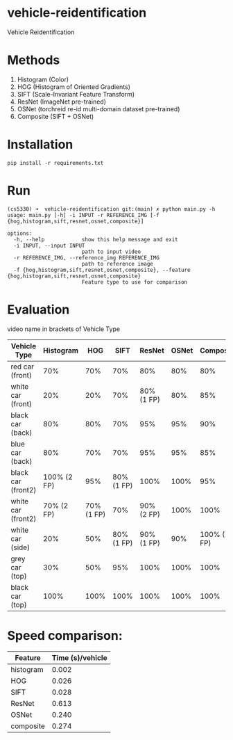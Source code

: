 # vehicle-reidentification

Vehicle Reidentification

# Methods

1. Histogram (Color)
2. HOG (Histogram of Oriented Gradients)
3. SIFT (Scale-Invariant Feature Transform)
4. ResNet (ImageNet pre-trained)
5. OSNet (torchreid re-id multi-domain dataset pre-trained)
6. Composite (SIFT + OSNet)

# Installation

```
pip install -r requirements.txt
```

# Run

```
(cs5330) ➜  vehicle-reidentification git:(main) ✗ python main.py -h
usage: main.py [-h] -i INPUT -r REFERENCE_IMG [-f {hog,histogram,sift,resnet,osnet,composite}]

options:
  -h, --help            show this help message and exit
  -i INPUT, --input INPUT
                        path to input video
  -r REFERENCE_IMG, --reference_img REFERENCE_IMG
                        path to reference image
  -f {hog,histogram,sift,resnet,osnet,composite}, --feature {hog,histogram,sift,resnet,osnet,composite}
                        Feature type to use for comparison
```

# Evaluation
  
video name in brackets of Vehicle Type

| Vehicle Type | Histogram | HOG | SIFT | ResNet | OSNet | Composite |
| ------------ | --------- | --- | ------ | ---- | ----- | --------- |
| red car (front) | 70% | 70% | 70% | 80% | 80% | 80% |
| white car (front) | 20% | 20% | 70% | 80% (1 FP) | 80% | 85% |
| black car (back) | 80% | 80% | 70% | 95% | 95% | 90% |
| blue car (back) | 80% | 70% | 70% | 95% | 95% | 85% |
| black car (front2) | 100% (2 FP) | 95% | 80% (1 FP) | 100% | 100% | 95% |
| white car (front2) | 70% (2 FP) | 70% (1 FP) | 70% | 90% (2 FP) | 100% | 100% |
| white car (side) | 20% | 50% | 80% (1 FP) | 90% (1 FP) | 90% | 100% (1 FP)
| grey car (top) | 30% | 50% | 95% | 100% | 100% | 100% |
| black car (top) | 100% | 100% | 100% | 100% | 100% | 100% |


# Speed comparison:

| Feature | Time (s)/vehicle |
| --- | --- |
| histogram | 0.002 |
| HOG | 0.026 |
| SIFT | 0.028 |
| ResNet | 0.613 |
| OSNet | 0.240 |
| composite | 0.274 |
